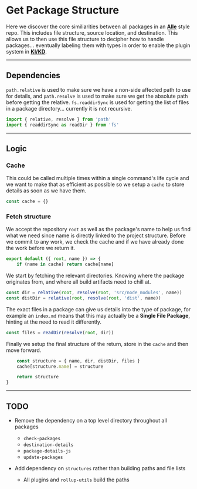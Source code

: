 # Get Package Structure

Here we discover the core similiarities between all packages in an
[**Alle**](https://github.com/boennemann/alle) style repo. This includes file
structure, source location, and destination. This allows us to then use this
file structure to decipher how to handle packages... eventually labeling them
with types in order to enable the plugin system in
[**KI/KD**](https://github.com/RayBenefield/dev-xp/tree/master/src/node_modules/kikd).

---

## Dependencies

`path.relative` is used to make sure we have a non-side affected path to use for
details, and `path.resolve` is used to make sure we get the absolute path before
getting the relative. `fs.readdirSync` is used for getting the list of files in
a package directory... currently it is not recursive.

```js
import { relative, resolve } from 'path'
import { readdirSync as readDir } from 'fs'
```

---

## Logic

### Cache

This could be called multiple times within a single command's life cycle and we
want to make that as efficient as possible so we setup a `cache` to store
details as soon as we have them.

```js
const cache = {}
```

### Fetch structure

We accept the repository `root` as well as the package's name to help us find
what we need since name is directly linked to the project structure. Before we
commit to any work, we check the cache and if we have already done the work
before we return it.

```js
export default ({ root, name }) => {
    if (name in cache) return cache[name]
```

We start by fetching the relevant directories. Knowing where the package
originates from, and where all build artifacts need to chill at.

```js
const dir = relative(root, resolve(root, 'src/node_modules', name))
const distDir = relative(root, resolve(root, 'dist', name))
```

The exact files in a package can give us details into the type of package, for
example an `index.md` means that this may actually be a **Single File Package**,
hinting at the need to read it differently.

```js
const files = readDir(resolve(root, dir))
```

Finally we setup the final structure of the return, store in the `cache` and
then move forward.

```js
    const structure = { name, dir, distDir, files }
    cache[structure.name] = structure

    return structure
}
```

---

## TODO

*   Remove the dependency on a top level directory throughout all packages

    *   `check-packages`
    *   `destination-details`
    *   `package-details-js`
    *   `update-packages`

*   Add dependency on `structures` rather than building paths and file lists
    *   All plugins and `rollup-utils` build the paths
